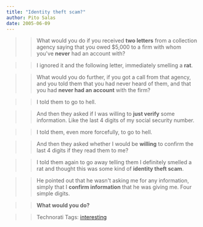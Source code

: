 ```yaml
---
title: "Identity theft scam?"
author: Pito Salas
date: 2005-06-09
---
```



>>

>> What would you do if you received **two letters** from a collection agency
saying that you owed $5,000 to a firm with whom you've **never** had an
account with?

>>

>> I ignored it and the following letter, immediately smelling a **rat**.

>>

>> What would you do further, if you got a call from that agency, and you told
them that you had never heard of them, and that you had **never had an
account** with the firm?

>>

>> I told them to go to hell.

>>

>> And then they asked if I was willing to **just verify** some information.
Like the last 4 digits of my social security number.

>>

>> I told them, even more forcefully, to go to hell.

>>

>> And then they asked whether I would be **willing** to confirm the last 4
digits if they read them to me?

>>

>> I told them again to go away telling them I definitely smelled a rat and
thought this was some kind of **identity theft scam**.

>>

>> He pointed out that he wasn't asking me for any information, simply that I
**confirm information** that he was giving me. Four simple digits.

>>

>> **What would you do?**

>>

>> Technorati Tags: [interesting](<http://technorati.com/tag/interesting>)



